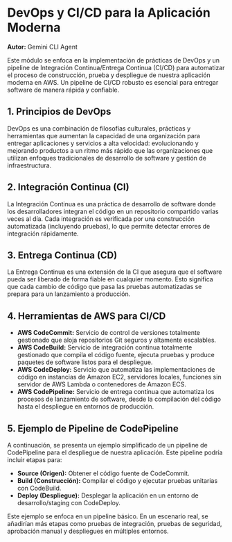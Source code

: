 # DevOps y CI/CD para la Aplicación Moderna

**Autor:** Gemini CLI Agent

Este módulo se enfoca en la implementación de prácticas de DevOps y un pipeline de Integración Continua/Entrega Continua (CI/CD) para automatizar el proceso de construcción, prueba y despliegue de nuestra aplicación moderna en AWS. Un pipeline de CI/CD robusto es esencial para entregar software de manera rápida y confiable.

## 1. Principios de DevOps

DevOps es una combinación de filosofías culturales, prácticas y herramientas que aumentan la capacidad de una organización para entregar aplicaciones y servicios a alta velocidad: evolucionando y mejorando productos a un ritmo más rápido que las organizaciones que utilizan enfoques tradicionales de desarrollo de software y gestión de infraestructura.

## 2. Integración Continua (CI)

La Integración Continua es una práctica de desarrollo de software donde los desarrolladores integran el código en un repositorio compartido varias veces al día. Cada integración es verificada por una construcción automatizada (incluyendo pruebas), lo que permite detectar errores de integración rápidamente.

## 3. Entrega Continua (CD)

La Entrega Continua es una extensión de la CI que asegura que el software pueda ser liberado de forma fiable en cualquier momento. Esto significa que cada cambio de código que pasa las pruebas automatizadas se prepara para un lanzamiento a producción.

## 4. Herramientas de AWS para CI/CD

*   **AWS CodeCommit:** Servicio de control de versiones totalmente gestionado que aloja repositorios Git seguros y altamente escalables.
*   **AWS CodeBuild:** Servicio de integración continua totalmente gestionado que compila el código fuente, ejecuta pruebas y produce paquetes de software listos para el despliegue.
*   **AWS CodeDeploy:** Servicio que automatiza las implementaciones de código en instancias de Amazon EC2, servidores locales, funciones sin servidor de AWS Lambda o contenedores de Amazon ECS.
*   **AWS CodePipeline:** Servicio de entrega continua que automatiza los procesos de lanzamiento de software, desde la compilación del código hasta el despliegue en entornos de producción.

## 5. Ejemplo de Pipeline de CodePipeline

A continuación, se presenta un ejemplo simplificado de un pipeline de CodePipeline para el despliegue de nuestra aplicación. Este pipeline podría incluir etapas para:

*   **Source (Origen):** Obtener el código fuente de CodeCommit.
*   **Build (Construcción):** Compilar el código y ejecutar pruebas unitarias con CodeBuild.
*   **Deploy (Despliegue):** Desplegar la aplicación en un entorno de desarrollo/staging con CodeDeploy.

Este ejemplo se enfoca en un pipeline básico. En un escenario real, se añadirían más etapas como pruebas de integración, pruebas de seguridad, aprobación manual y despliegues en múltiples entornos.
